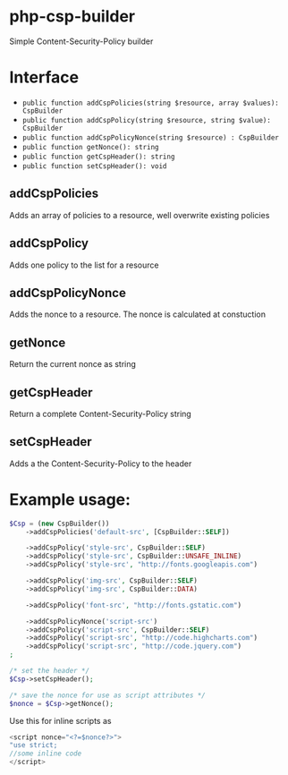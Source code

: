 # php-csp-builder
Simple Content-Security-Policy builder

# Interface
 * `public function addCspPolicies(string $resource, array $values): CspBuilder`
 * `public function addCspPolicy(string $resource, string $value): CspBuilder`
 * `public function addCspPolicyNonce(string $resource) : CspBuilder`
 * `public function getNonce(): string`
 * `public function getCspHeader(): string`
 * `public function setCspHeader(): void`

## addCspPolicies
Adds an array of policies to a resource, well overwrite existing policies

## addCspPolicy
Adds one policy to the list for a resource

## addCspPolicyNonce
Adds the nonce to a resource. The nonce is calculated at constuction

## getNonce
Return the current nonce as string

## getCspHeader
Return a complete Content-Security-Policy string

## setCspHeader
Adds a the Content-Security-Policy to the header

# Example usage:
```php
$Csp = (new CspBuilder())
	->addCspPolicies('default-src', [CspBuilder::SELF])

	->addCspPolicy('style-src', CspBuilder::SELF)
	->addCspPolicy('style-src', CspBuilder::UNSAFE_INLINE)
	->addCspPolicy('style-src', "http://fonts.googleapis.com")

	->addCspPolicy('img-src', CspBuilder::SELF)
	->addCspPolicy('img-src', CspBuilder::DATA)

	->addCspPolicy('font-src', "http://fonts.gstatic.com")

	->addCspPolicyNonce('script-src')
	->addCspPolicy('script-src', CspBuilder::SELF)
	->addCspPolicy('script-src', "http://code.highcharts.com")
	->addCspPolicy('script-src', "http://code.jquery.com")
;

/* set the header */
$Csp->setCspHeader();

/* save the nonce for use as script attributes */
$nonce = $Csp->getNonce();
```

Use this for inline scripts as 
```js
<script nonce="<?=$nonce?>">
"use strict;
//some inline code
</script>
```
